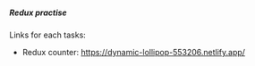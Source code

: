 ##### Redux practise

Links for each tasks:

- Redux counter: https://dynamic-lollipop-553206.netlify.app/
